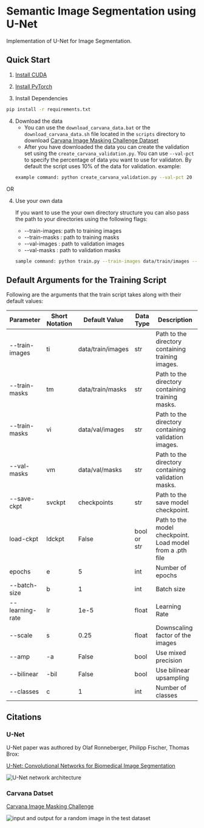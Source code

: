 # Semantic Image Segmentation using U-Net

Implementation of U-Net for Image Segmentation.

## Quick Start

1. [Install CUDA](https://developer.nvidia.com/cuda-downloads)

2. [Install PyTorch](https://pytorch.org/get-started/locally/)

3. Install Dependencies 
```bash 
pip install -r requirements.txt
```

4. Download the data
    * You can use the `download_carvana_data.bat` or the `download_carvana_data.sh` file located in the `scripts` directory to download [Carvana Image Masking Challenge Dataset](https://www.kaggle.com/c/carvana-image-masking-challenge)
    * After you have downloaded the data you can create the validation set using the `create_carvana_validation.py`. You can use `--val-pct` to specify the percentage of data you want to use for validaton. By default the script uses 10% of the data for validation.
    example:
    ```bash
    example command: python create_carvana_validation.py --val-pct 20
    ```

OR

4. Use your own data
   
   If you want to use the your own directory structure you can also pass the path to your directories using the following flags:

    * --train-images: path to training images
    * --train-masks : path to training masks
    * --val-images  : path to validation images
    * --val-masks   : path to validation masks

    ```bash
    sample command: python train.py --train-images data/train/images --train-masks data/train/masks --val-images data/val/images --val-masks data/val/masks
    ```


## Default Arguments for the Training Script    
Following are the arguments that the train script takes along with their default values:

| Parameter       | Short Notation | Default Value     | Data Type   | Description                                               |
| --------------- | -------------- | ----------------- | ----------- | --------------------------------------------------------- |
| --train-images  | ti             | data/train/images | str         | Path to the directory containing training images.         |
| --train-masks   | tm             | data/train/masks  | str         | Path to the directory containing training masks.          |
| --train-masks   | vi             | data/val/images   | str         | Path to the directory containing validation images.       |
| --val-masks     | vm             | data/val/masks    | str         | Path to the directory containing validation masks.        |
| --save-ckpt     | svckpt         | checkpoints       | str         | Path to the save model checkpoint.                        |
| load-ckpt       | ldckpt         | False             | bool or str | Path to the model checkpoint. Load model from a .pth file |
| epochs          | e              | 5                 | int         | Number of epochs                                          |
| --batch-size    | b              | 1                 | int         | Batch size                                                |
| --learning-rate | lr             | 1e-5              | float       | Learning Rate                                             |
| --scale         | s              | 0.25              | float       | Downscaling factor of the images                          |
| --amp           | -a             | False             | bool        | Use mixed precision                                       |
| --bilinear      | -bil           | False             | bool        | Use bilinear upsampling                                   |
| --classes       | c              | 1                 | int         | Number of classes                                         |


## Citations

### U-Net
U-Net paper was authored by Olaf Ronneberger, Philipp Fischer, Thomas Brox:

[U-Net: Convolutional Networks for Biomedical Image Segmentation](https://arxiv.org/abs/1505.04597)

![U-Net network architecture](https://i.imgur.com/jeDVpqF.png)


### Carvana Datset

[Carvana Image Masking Challenge](https://www.kaggle.com/c/carvana-image-masking-challenge/overview)

![input and output for a random image in the test dataset](https://i.imgur.com/GD8FcB7.png)


<!-- ## Sample Results -->
<!-- TODO add sample results -->